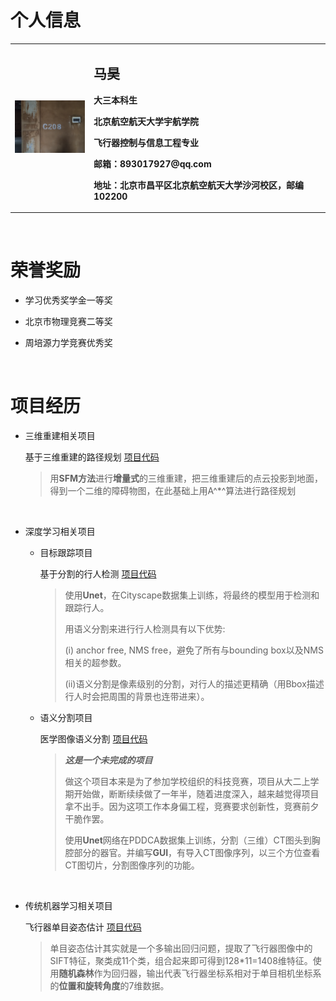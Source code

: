 # 个人信息

<table border="0">
  <tr>    
    <td width="25%">
      <img src="/profile.jpg" width="100%">
    </td>
    <td width="75%">
      <h2>马昊</h2>
      <p><b>大三本科生</b></p>
      <p><b>北京航空航天大学宇航学院</b></p>
      <p><b>飞行器控制与信息工程专业</b></p>
      <p><b>邮箱：893017927@qq.com</b></p>
      <p><b>地址：北京市昌平区北京航空航天大学沙河校区，邮编102200</b></p>
    </td>
  </tr>
</table>
 
 <br/>
 
# 荣誉奖励

- 学习优秀奖学金一等奖

- 北京市物理竞赛二等奖

- 周培源力学竞赛优秀奖

 <br/>
 
# 项目经历

- 三维重建相关项目

  基于三维重建的路径规划	[项目代码](https://github.com/Marroh/SFM-based-path-planning)

     > 用**SFM方法**进行**增量式**的三维重建，把三维重建后的点云投影到地面，得到一个二维的障碍物图，在此基础上用A^*^算法进行路径规划

 <br/>
 
- 深度学习相关项目

  - 目标跟踪项目

    基于分割的行人检测	[项目代码](https://github.com/Marroh/Segmentation-based-pedestrian-detection)

    >使用**Unet**，在Cityscape数据集上训练，将最终的模型用于检测和跟踪行人。
    >
    >用语义分割来进行行人检测具有以下优势: 
    >
    >(i) anchor free, NMS free，避免了所有与bounding box以及NMS相关的超参数。 
    >
    >(ii)语义分割是像素级别的分割，对行人的描述更精确（用Bbox描述行人时会把周围的背景也连带进来）。

  - 语义分割项目

    医学图像语义分割	[项目代码](https://github.com/Marroh/Medical-image-segmentation)

    > ***这是一个未完成的项目***
    >
    > 做这个项目本来是为了参加学校组织的科技竞赛，项目从大二上学期开始做，断断续续做了一年半，随着进度深入，越来越觉得项目拿不出手。因为这项工作本身偏工程，竞赛要求创新性，竞赛前夕干脆作罢。
    >
    > 使用**Unet**网络在PDDCA数据集上训练，分割（三维）CT图头到胸腔部分的器官。并编写**GUI**，有导入CT图像序列，以三个方位查看CT图切片，分割图像序列的功能。

 <br/>
 
- 传统机器学习相关项目

  飞行器单目姿态估计 [项目代码](https://github.com/Marroh/Monocular-Camera-Pose-Estimation)

  >单目姿态估计其实就是一个多输出回归问题，提取了飞行器图像中的SIFT特征，聚类成11个类，组合起来即可得到128*11=1408维特征。使用**随机森林**作为回归器，输出代表飞行器坐标系相对于单目相机坐标系的**位置和旋转角度**的7维数据。
